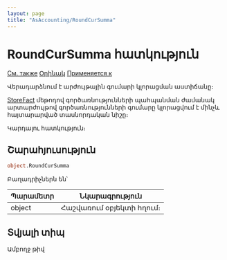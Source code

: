 ```yaml
---
layout: page
title: "AsAccounting/RoundCurSumma"
---
```



# RoundCurSumma հատկություն

[См. также](../AsAccounting.html) [Օրինակ](../../Examples/E_AsAccounting.html) [Применяется к](../AsAccounting.html)

Վերադարձնում է արժույթային գումարի կլորացման աստիճանը։

[StoreFact](../ASDOC/StoreFact.html) մեթոդով գործառնությունների պահպանման ժամանակ արտարժույթով գործառնությունների գումարը կլորացվում է մինչև հայտարարված  տասնորդական նիշը։

Կարդալու հատկություն։



## Շարահյուսություն

``` vb
object.RoundCurSumma
```

Բաղադրիչներն են՝

| Պարամետր | Նկարագրություն |
|--|--|
| object | Հաշվառում օբյեկտի հղում։ |



## Տվյալի տիպ

Ամբողջ թիվ